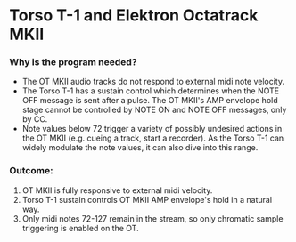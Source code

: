 # Torso T-1 and Elektron Octatrack MKII 

### Why is the program needed?
- The OT MKII audio tracks do not respond to external midi note velocity.
- The Torso T-1 has a sustain control which determines when the NOTE OFF message is sent after a pulse. The OT MKII's AMP envelope hold stage cannot be controlled by NOTE ON and NOTE OFF messages, only by CC.
- Note values below 72 trigger a variety of possibly undesired actions in the OT MKII (e.g. cueing a track, start a recorder). As the Torso T-1 can widely modulate the note values, it can also dive into this range.  

### Outcome:
1) OT MKII is fully responsive to external midi velocity.
2) Torso T-1 sustain controls OT MKII AMP envelope's hold in a natural way.
3) Only midi notes 72-127 remain in the stream, so only chromatic sample triggering is enabled on the OT.


